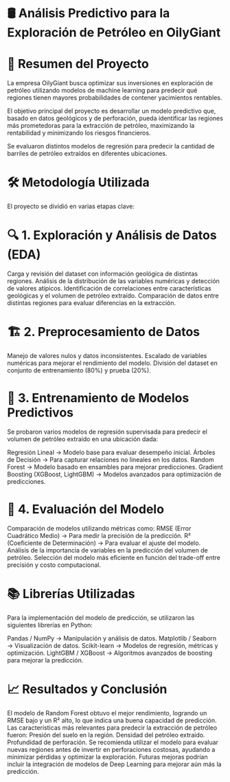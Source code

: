 # 🛢️ Análisis Predictivo para la Exploración de Petróleo en OilyGiant

# 📖 Resumen del Proyecto
La empresa OilyGiant busca optimizar sus inversiones en exploración de petróleo utilizando modelos de machine learning para predecir qué regiones tienen mayores probabilidades de contener yacimientos rentables.

El objetivo principal del proyecto es desarrollar un modelo predictivo que, basado en datos geológicos y de perforación, pueda identificar las regiones más prometedoras para la extracción de petróleo, maximizando la rentabilidad y minimizando los riesgos financieros.

Se evaluaron distintos modelos de regresión para predecir la cantidad de barriles de petróleo extraídos en diferentes ubicaciones.

# 🛠 Metodología Utilizada
El proyecto se dividió en varias etapas clave:

# 🔍 1. Exploración y Análisis de Datos (EDA)
Carga y revisión del dataset con información geológica de distintas regiones.
Análisis de la distribución de las variables numéricas y detección de valores atípicos.
Identificación de correlaciones entre características geológicas y el volumen de petróleo extraído.
Comparación de datos entre distintas regiones para evaluar diferencias en la extracción.

# 🏗️ 2. Preprocesamiento de Datos
Manejo de valores nulos y datos inconsistentes.
Escalado de variables numéricas para mejorar el rendimiento del modelo.
División del dataset en conjunto de entrenamiento (80%) y prueba (20%).

# 🤖 3. Entrenamiento de Modelos Predictivos
Se probaron varios modelos de regresión supervisada para predecir el volumen de petróleo extraído en una ubicación dada:

Regresión Lineal → Modelo base para evaluar desempeño inicial.
Árboles de Decisión → Para capturar relaciones no lineales en los datos.
Random Forest → Modelo basado en ensambles para mejorar predicciones.
Gradient Boosting (XGBoost, LightGBM) → Modelos avanzados para optimización de predicciones.

# 🎯 4. Evaluación del Modelo
Comparación de modelos utilizando métricas como:
RMSE (Error Cuadrático Medio) → Para medir la precisión de la predicción.
R² (Coeficiente de Determinación) → Para evaluar el ajuste del modelo.
Análisis de la importancia de variables en la predicción del volumen de petróleo.
Selección del modelo más eficiente en función del trade-off entre precisión y costo computacional.

# 📚 Librerías Utilizadas
Para la implementación del modelo de predicción, se utilizaron las siguientes librerías en Python:

Pandas / NumPy → Manipulación y análisis de datos.
Matplotlib / Seaborn → Visualización de datos.
Scikit-learn → Modelos de regresión, métricas y optimización.
LightGBM / XGBoost → Algoritmos avanzados de boosting para mejorar la predicción.

# 📈 Resultados y Conclusión
El modelo de Random Forest obtuvo el mejor rendimiento, logrando un RMSE bajo y un R² alto, lo que indica una buena capacidad de predicción.
Las características más relevantes para predecir la extracción de petróleo fueron:
Presión del suelo en la región.
Densidad del petróleo extraído.
Profundidad de perforación.
Se recomienda utilizar el modelo para evaluar nuevas regiones antes de invertir en perforaciones costosas, ayudando a minimizar pérdidas y optimizar la exploración.
Futuras mejoras podrían incluir la integración de modelos de Deep Learning para mejorar aún más la predicción.









